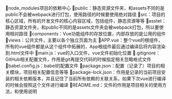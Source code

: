 node_modules项目的依赖中心
public：静态资源文件夹，和assets不同的是public不会被webpack进行打包，使用路径的时候要使用绝对路径
src：项目的核心区域，所有的开发文件的核心内容区域，包括组件，静态资源等等
asstet：静态资源文件夹，和public不同的是assets文件夹会被webpack打包，所以要使用相对路径
components：Vue功能组件的存放位置，内部存放的是公用的组件
views：公共文件，主要以各个独立页面为主
APP.vue：整个vue的根组件，所有的vue组件都是从这个组件中拓展的，App根组件最后通过编译后将内容渲染到.html文件中
main.js：vue的入口文件，vue文件初始化位置
.gitignore：GitHub相关配置文件，作用是git再提交代码的时候指定相关忽略格式文件
babel.config.js：babel的配置文件
package.json：配置（记录了）项目的相关模块，项目相关配置信息等等
package-lock.json：作用是记录的当前项目安装的相关依赖版本，并且记住了当前所有依赖的关联关系，如果下次vue进行编译的时候会按照这个文件进行编译
README.md：文件的作用是项目相关的使用方法，和使用说明